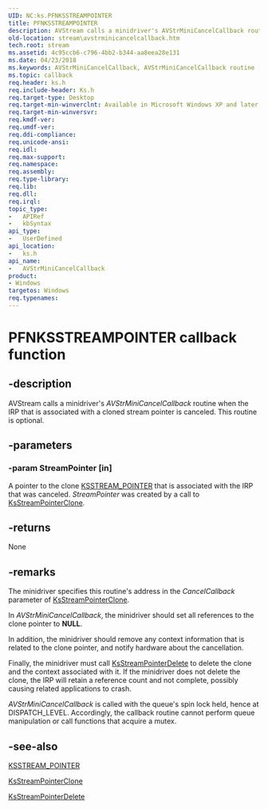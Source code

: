 ```yaml
---
UID: NC:ks.PFNKSSTREAMPOINTER
title: PFNKSSTREAMPOINTER
description: AVStream calls a minidriver's AVStrMiniCancelCallback routine when the IRP that is associated with a cloned stream pointer is canceled. This routine is optional.
old-location: stream\avstrminicancelcallback.htm
tech.root: stream
ms.assetid: 4c95ccb6-c796-4bb2-b344-aa8eea28e131
ms.date: 04/23/2018
ms.keywords: AVStrMiniCancelCallback, AVStrMiniCancelCallback routine [Streaming Media Devices], PFNKSSTREAMPOINTER, avstclbk_b23a511e-6e6a-4eaf-a64e-707983534d6f.xml, ks/AVStrMiniCancelCallback, stream.avstrminicancelcallback
ms.topic: callback
req.header: ks.h
req.include-header: Ks.h
req.target-type: Desktop
req.target-min-winverclnt: Available in Microsoft Windows XP and later operating systems and DirectX 8.0 and later DirectX versions.
req.target-min-winversvr: 
req.kmdf-ver: 
req.umdf-ver: 
req.ddi-compliance: 
req.unicode-ansi: 
req.idl: 
req.max-support: 
req.namespace: 
req.assembly: 
req.type-library: 
req.lib: 
req.dll: 
req.irql: 
topic_type:
-	APIRef
-	kbSyntax
api_type:
-	UserDefined
api_location:
-	ks.h
api_name:
-	AVStrMiniCancelCallback
product:
- Windows
targetos: Windows
req.typenames: 
---
```


# PFNKSSTREAMPOINTER callback function


## -description


AVStream calls a minidriver's <i>AVStrMiniCancelCallback</i> routine when the IRP that is associated with a cloned stream pointer is canceled. This routine is optional.


## -parameters




### -param StreamPointer [in]

A pointer to the clone <a href="https://msdn.microsoft.com/library/windows/hardware/ff567139">KSSTREAM_POINTER</a> that is associated with the IRP that was canceled. <i>StreamPointer</i> was created by a call to <a href="https://msdn.microsoft.com/library/windows/hardware/dn892389">KsStreamPointerClone</a>.


## -returns



None




## -remarks



The minidriver specifies this routine's address in the <i>CancelCallback</i> parameter of <a href="https://msdn.microsoft.com/library/windows/hardware/dn892389">KsStreamPointerClone</a>.

In <i>AVStrMiniCancelCallback</i>, the minidriver should set all references to the clone pointer to <b>NULL</b>.

In addition, the minidriver should remove any context information that is related to the clone pointer, and notify hardware about the cancellation.

Finally, the minidriver must call <a href="https://msdn.microsoft.com/library/windows/hardware/ff567130">KsStreamPointerDelete</a> to delete the clone and the context associated with it. If the minidriver does not delete the clone, the IRP will retain a reference count and not complete, possibly causing related applications to crash.

<i>AVStrMiniCancelCallback</i> is called with the queue's spin lock held, hence at DISPATCH_LEVEL. Accordingly, the callback routine cannot perform queue manipulation or call functions that acquire a mutex.




## -see-also




<a href="https://msdn.microsoft.com/library/windows/hardware/ff567139">KSSTREAM_POINTER</a>



<a href="https://msdn.microsoft.com/library/windows/hardware/dn892389">KsStreamPointerClone</a>



<a href="https://msdn.microsoft.com/library/windows/hardware/ff567130">KsStreamPointerDelete</a>
 

 


